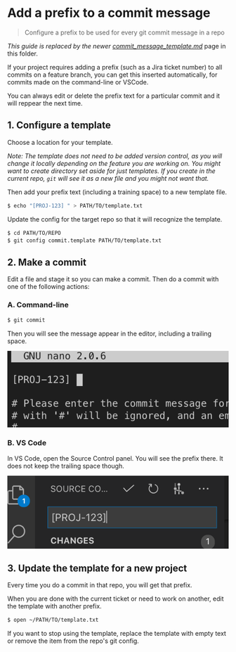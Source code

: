 # Add a prefix to a commit message
> Configure a prefix to be used for every git commit message in a repo

_This guide is replaced by the newer [commit_message_template.md](commit_message_template.md)_ page in this folder.

If your project requires adding a prefix (such as a Jira ticket number) to all commits on a feature branch, you can get this inserted automatically, for commits made on the command-line or VSCode.

You can always edit or delete the prefix text for a particular commit and it will reppear the next time.


## 1. Configure a template

Choose a location for your template.

_Note: The template does not need to be added version control, as you will change it locally depending on the feature you are working on. You might want to create directory set aside for just templates. If you create in the current repo, `git` will see it as a new file and you might not want that._

Then add your prefix text (including a training space) to a new template file.

```bash
$ echo "[PROJ-123] " > PATH/TO/template.txt
```

Update the config for the target repo so that it will recognize the template.

```bash
$ cd PATH/TO/REPO
$ git config commit.template PATH/TO/template.txt
```


## 2. Make a commit

Edit a file and stage it so you can make a commit. Then do a commit with one of the following actions:


### A. Command-line

```bash
$ git commit
```

Then you will see the message appear in the editor, including a trailing space.

![Command-line](/.image/command-line.png)


### B. VS Code

In VS Code, open the Source Control panel. You will see the prefix there. It does not keep the trailing space though.

![VS Code](/.image/vs-code.png)


## 3. Update the template for a new project

Every time you do a commit in that repo, you will get that prefix.

When you are done with the current ticket or need to work on another, edit the template with another prefix.

```bash
$ open ~/PATH/TO/template.txt
```

If you want to stop using the template, replace the template with empty text or remove the item from the repo's git config.
